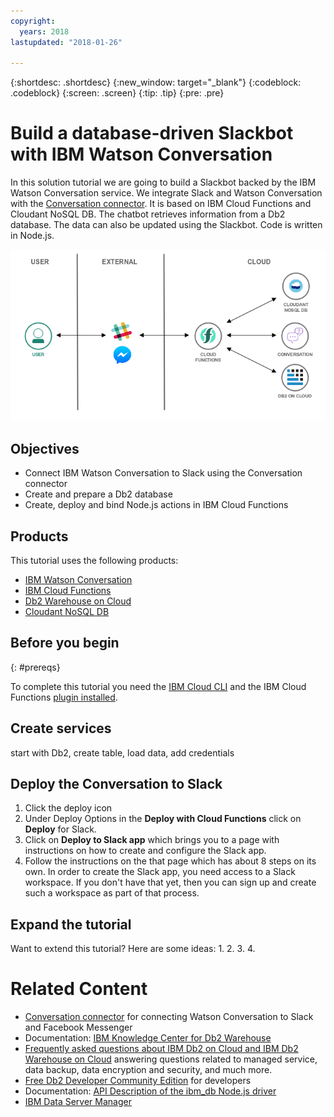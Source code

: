 ```yaml
---
copyright:
  years: 2018
lastupdated: "2018-01-26"

---
```


{:shortdesc: .shortdesc}
{:new_window: target="_blank"}
{:codeblock: .codeblock}
{:screen: .screen}
{:tip: .tip}
{:pre: .pre}

# Build a database-driven Slackbot with IBM Watson Conversation

In this solution tutorial we are going to build a Slackbot backed by the IBM Watson Conversation service. We integrate Slack and Watson Conversation with the [Conversation connector](https://github.com/watson-developer-cloud/conversation-connector/). It is based on IBM Cloud Functions and Cloudant NoSQL DB.
The chatbot retrieves information from a Db2 database. The data can also be updated using the Slackbot. Code is written in Node.js.

![](images/solution19/SlackbotArchitecture.png)

## Objectives

* Connect IBM Watson Conversation to Slack using the Conversation connector
* Create and prepare a Db2 database
* Create, deploy and bind Node.js actions in IBM Cloud Functions

## Products

This tutorial uses the following products:
   * [IBM Watson Conversation](https://console.bluemix.net/catalog/services/conversation)
   * [IBM Cloud Functions](https://console.bluemix.net/openwhisk/)
   * [Db2 Warehouse on Cloud](https://console.bluemix.net/catalog/services/db2-warehouse)
   * [Cloudant NoSQL DB](https://console.bluemix.net/catalog/services/cloudant-nosql-db)

## Before you begin
{: #prereqs}

To complete this tutorial you need the [IBM Cloud CLI](https://console.bluemix.net/docs/cli/index.html#overview) and the IBM Cloud Functions [plugin installed](https://console.bluemix.net/docs/cli/reference/bluemix_cli/extend_cli.html#plug-ins).

## Create services
start with Db2, create table, load data, add credentials

## Deploy the Conversation to Slack

1. Click the deploy icon
2. Under Deploy Options in the **Deploy with Cloud Functions** click on **Deploy** for Slack.
3. Click on **Deploy to Slack app** which brings you to a page with instructions on how to create and configure the Slack app.
4. Follow the instructions on the that page which has about 8 steps on its own. In order to create the Slack app, you need access to a Slack workspace. If you don't have that yet, then you can sign up and create such a workspace as part of that process.


## Expand the tutorial
Want to extend this tutorial? Here are some ideas:
1.
2.
3.
4.

# Related Content
* [Conversation connector](https://github.com/watson-developer-cloud/conversation-connector/) for connecting Watson Conversation to Slack and Facebook Messenger
* Documentation: [IBM Knowledge Center for Db2 Warehouse](https://www.ibm.com/support/knowledgecenter/en/SS6NHC/com.ibm.swg.im.dashdb.kc.doc/welcome.html)
* [Frequently asked questions about IBM Db2 on Cloud and IBM Db2 Warehouse on Cloud](https://www.ibm.com/support/knowledgecenter/SS6NHC/com.ibm.swg.im.dashdb.doc/managed_service.html) answering questions related to managed service, data backup, data encryption and security, and much more.
* [Free Db2 Developer Community Edition](https://www.ibm.com/us-en/marketplace/ibm-db2-direct-and-developer-editions) for developers
* Documentation: [API Description of the ibm_db Node.js driver](https://github.com/ibmdb/node-ibm_db)
* [IBM Data Server Manager](https://www.ibm.com/us-en/marketplace/data-server-manager)
